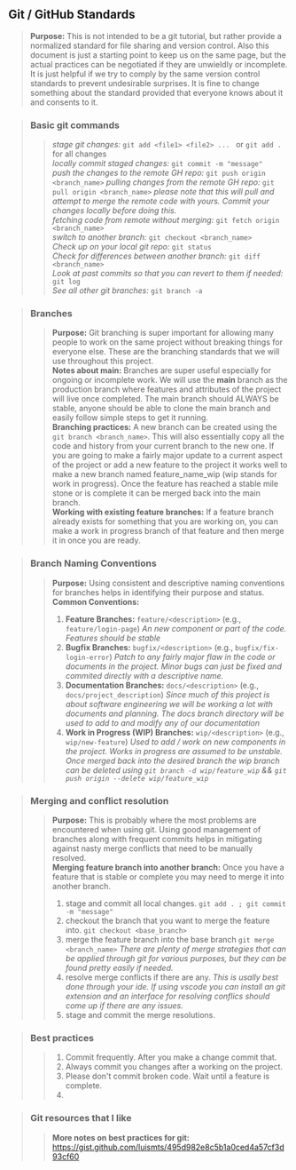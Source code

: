 ## Git / GitHub Standards
> **Purpose:** This is not intended to be a git tutorial, but rather provide a normalized standard for file sharing and version control. Also this document is just a starting point to keep us on the same page, but the actual practices can be negotiated if they are unwieldly or incomplete. It is just helpful if we try to comply by the same version control standards to prevent undesirable surprises. It is fine to change something about the standard provided that everyone knows about it and consents to it. 

> ### Basic git commands
> > *stage git changes:* `git add <file1> <file2> ... ` or `git add .` for all changes  
> > *locally commit staged changes:* `git commit -m "message"`  
> > *push the changes to the remote GH repo:* `git push origin <branch_name>`
> > *pulling changes from the remote GH repo:* `git pull origin <branch_name>` *please note that this will pull and attempt to merge the remote code with yours. Commit your changes locally before doing this.*  
> > *fetching code from remote without merging:* `git fetch origin <branch_name>`  
> > *switch to another branch:* `git checkout <branch_name>`  
> > *Check up on your local git repo:* `git status`  
> > *Check for differences between another branch:* `git diff <branch_name>`   
> > *Look at past commits so that you can revert to them if needed:* `git log`  
> > *See all other git branches:* `git branch -a`  

> ### Branches
> > **Purpose:** Git branching is super important for allowing many people to work on the same project without breaking things for everyone else. These are the branching standards that we will use throughout this project.  
> > **Notes about main:** Branches are super useful especially for ongoing or incomplete work. We will use the **main** branch as the production branch where features and attributes of the project will live once completed. The main branch should ALWAYS be stable, anyone should be able to clone the main branch and easily follow simple steps to get it running.   
> > **Branching practices:** A new branch can be created using the `git branch <branch_name>`. This will also essentially copy all the code and history from your current branch to the new one. If you are going to make a fairly major update to a current aspect of the project or add a new feature to the project it works well to make a new branch named feature_name_wip (wip stands for work in progress). Once the feature has reached a stable mile stone or is complete it can be merged back into the main branch.    
> > **Working with existing feature branches:** If a feature branch already exists for something that you are working on, you can make a work in progress branch of that feature and then merge it in once you are ready.  

> ### Branch Naming Conventions
> > **Purpose:** Using consistent and descriptive naming conventions for branches helps in identifying their purpose and status.  
> > **Common Conventions:**  
> > 1. **Feature Branches:** `feature/<description>` (e.g., `feature/login-page`) *An new component or part of the code. Features should be stable*  
> > 2. **Bugfix Branches:** `bugfix/<description>` (e.g., `bugfix/fix-login-error`) *Patch to any fairly major flaw in the code or documents in the project. Minor bugs can just be fixed and commited directly with a descriptive name.*  
> > 3. **Documentation Branches:** `docs/<description>` (e.g., `docs/project_description`) *Since much of this project is about software engineering we will be working a lot with documents and planning. The docs branch directory will be used to add to and modify any of our documentation*  
> > 1. **Work in Progress (WIP) Branches:** `wip/<description>` (e.g., `wip/new-feature`) *Used to add / work on new components in the project. Works in progress are assumed to be unstable. Once merged back into the desired branch the wip branch can be deleted using `git branch -d wip/feature_wip` && `git push origin --delete wip/feature_wip`*  

> ### Merging and conflict resolution
> > **Purpose:** This is probably where the most problems are encountered when using git. Using good management of branches along with frequent commits helps in mitigating against nasty merge conflicts that need to be manually resolved.  
> > **Merging feature branch into another branch:** Once you have a feature that is stable or complete you may need to merge it into another branch.  
> > 1. stage and commit all local changes. `git add . ; git commit -m "message"`  
> > 2. checkout the branch that you want to merge the feature into. `git checkout <base_branch>`  
> > 3. merge the feature branch into the base branch `git merge <branch_name>` *There are plenty of merge strategies that can be applied through git for various purposes, but they can be found pretty easily if needed.*  
> > 4. resolve merge conflicts if there are any. *This is usally best done through your ide. If using vscode you can install an git extension and an interface for resolving conflics should come up if there are any issues.*  
> > 5. stage and commit the merge resolutions.  

> ### Best practices
> > 1. Commit frequently. After you make a change commit that.  
> > 2. Always commit you changes after a working on the project.  
> > 3. Please don't commit broken code. Wait until a feature is complete.  
> > 4. 

> ### Git resources that I like
> > **More notes on best practices for git:** https://gist.github.com/luismts/495d982e8c5b1a0ced4a57cf3d93cf60
